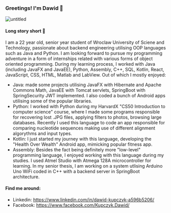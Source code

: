 ### Greetings! I'm Dawid 👋

![untitled](https://user-images.githubusercontent.com/61741336/123863444-e7285a00-d929-11eb-8798-a350456ff6ed.png)

#### Long story short 📜
I am a 22 year old, senior year student of Wroclaw University of Sciene and Technology, passionate about backend engineering utilising OOP languages such as Java and Python. I am looking forward to pursue my programming adventure in a form of internships related with various forms of object oriented programming. During my learning process, I worked with Java (including JavaFX and JavaEE), Python, Assembly, C++, SQL, Kotlin, React, JavaScript, CSS, HTML, Matlab and LabView. Out of which I mostly enjoyed:
 - Java: made some projects utilising JavaFX with Hibernate and Apache Commons Math, JavaEE with Tomcat servlets, SpringBoot with SpringSecurity JWT implemented. I also coded a bunch of Android apps utilising some of the popular libraries.
 - Python: I worked with Python during my HarvardX "CS50 Introduction to computer science" course, where I made some programs responsible for recovering lost .JPG files, applying filters to photos, browsing large databases. Recently I used this language to code an app responsible for comparing nucleotide sequences making use of different alignment algorythms and input types.
 - Kotlin: I just started my journey with this language, developing the "Health Over Wealth" Android app, mimicking popular fitness app.
 - Assembly: Besides the fact being definitely more "low-level" programming language, I enjoyed working with this language during my studies. I used Atmel Studio with Atmega 128A microcontroller for learning. In my senior thesis, I am working on a system utlising Arduino Uno WiFi coded in C++ with a backend server in SpringBoot architecture.

#### Find me around:
 - Linkedin: https://www.linkedin.com/in/dawid-kupczyk-a596b5206/
 - Facebook: https://www.facebook.com/Kupczyk.Dawid/



<!--
**CodeTypo/CodeTypo** is a ✨ _special_ ✨ repository because its `README.md` (this file) appears on your GitHub profile.

Here are some ideas to get you started:

- 🔭 I’m currently working on ...
- 🌱 I’m currently learning ...
- 👯 I’m looking to collaborate on ...
- 🤔 I’m looking for help with ...
- 💬 Ask me about ...
- 📫 How to reach me: ...
- 😄 Pronouns: ...
- ⚡ Fun fact: ...
-->
